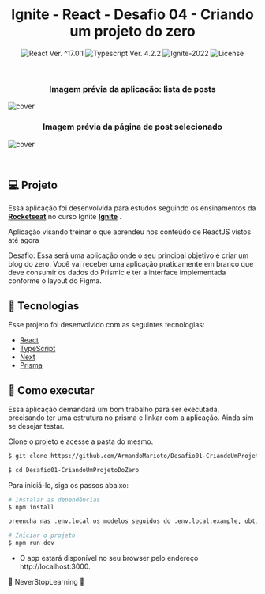 <h1 align="center">Ignite - React - Desafio 04 - Criando um projeto do zero</h1>

<p align="center">
  <img
    src="https://img.shields.io/badge/React-%5E17.0.1-blue"
    alt="React Ver. ^17.0.1"
  />
  <img
    src="https://img.shields.io/badge/Typescript-%5E4.2.2-blue"
    alt="Typescript Ver. 4.2.2"
  />
  <img
    src="https://img.shields.io/badge/Ignite-2022-green"
    alt="Ignite-2022"
  />
  <img
    alt="License"
    src="https://img.shields.io/static/v1?label=license&message=MIT&color=E51C44&labelColor=0A1033"
  />
</p>

<br>

<h3 align="center">Imagem prévia da aplicação: lista de posts</h3>

![cover](.github/project-preview-01.png?style=flat)

<h3 align="center">Imagem prévia da página de post selecionado</h3>

![cover](.github/project-preview-02.png?style=flat)

<br>

## 💻 Projeto

Essa aplicação foi desenvolvida para estudos seguindo os ensinamentos da **[Rocketseat](https://www.rocketseat.com.br/)** no curso Ignite **[Ignite](https://www.rocketseat.com.br/ignite)** .

Aplicação visando treinar o que aprendeu nos conteúdo de ReactJS vistos até agora

Desafio: Essa será uma aplicação onde o seu principal objetivo é criar um blog do zero. Você vai receber uma aplicação praticamente em branco que deve consumir os dados do Prismic e ter a interface implementada conforme o layout do Figma.

## 🧪 Tecnologias

Esse projeto foi desenvolvido com as seguintes tecnologias:

- [React](https://reactjs.org)
- [TypeScript](https://www.typescriptlang.org/)
- [Next](https://nextjs.org/)
- [Prisma](https://www.prisma.io/)


## 🚀 Como executar

Essa aplicação demandará um bom trabalho para ser executada, precisando ter uma estrutura no prisma e linkar com a aplicação.
Ainda sim se desejar testar.

Clone o projeto e acesse a pasta do mesmo.

```bash
$ git clone https://github.com/ArmandoMarioto/Desafio01-CriandoUmProjetoDoZero

$ cd Desafio01-CriandoUmProjetoDoZero
```

Para iniciá-lo, siga os passos abaixo:
```bash
# Instalar as dependências
$ npm install

preencha nas .env.local os modelos seguidos do .env.local.example, obtidos pelo seu repositório do prisma.

# Iniciar o projeto
$ npm run dev
```
- O app estará disponível no seu browser pelo endereço http://localhost:3000.


💠 NeverStopLearning 💠

